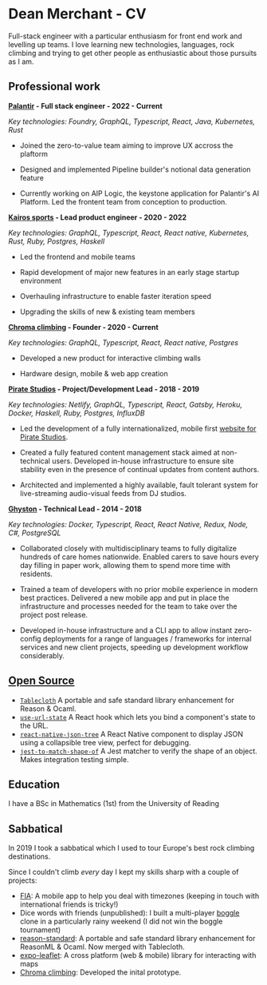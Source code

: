 # Dean Merchant - CV

Full-stack engineer with a particular enthusiasm for front end work and levelling up teams. I love learning new technologies, languages, rock climbing and trying to get other people as enthusiastic about those pursuits as I am.

## Professional work

**[Palantir](https://www.palantir.com) - Full stack engineer - 2022 - Current**

_Key technologies: Foundry, GraphQL, Typescript, React, Java, Kubernetes, Rust_

- Joined the zero-to-value team aiming to improve UX accross the plaftorm

- Designed and implemented Pipeline builder's notional data generation feature

- Currently working on AIP Logic, the keystone application for Palantir's AI Platform. Led the frontent team from conception to production.


**[Kairos sports](https://kairostech.io) - Lead product engineer - 2020 - 2022**

_Key technologies: GraphQL, Typescript, React, React native, Kubernetes, Rust, Ruby, Postgres, Haskell_

- Led the frontend and mobile teams

- Rapid development of major new features in an early stage startup environment

- Overhauling infrastructure to enable faster iteration speed

- Upgrading the skills of new & existing team members 


**[Chroma climbing](https://chromaclimbing.com) - Founder - 2020 - Current**

_Key technologies: GraphQL, Typescript, React, React native, Postgres_

- Developed a new product for interactive climbing walls

- Hardware design, mobile & web app creation


**[Pirate Studios](https://www.piratestudios.co/en-de) - Project/Development Lead - 2018 - 2019**

_Key technologies: Netlify, GraphQL, Typescript, React, Gatsby, Heroku, Docker, Haskell, Ruby, Postgres, InfluxDB_

- Led the development of a fully internationalized, mobile first [website for Pirate Studios](https://pirate.com/en/).

- Created a fully featured content management stack aimed at non-technical users. Developed in-house infrastructure to ensure site stability even in the presence of continual updates from content authors.

- Architected and implemented a highly available, fault tolerant system for live-streaming audio-visual feeds from DJ studios.

**[Ghyston](https://www.ghyston.com) - Technical Lead - 2014 - 2018**

_Key technologies: Docker, Typescript, React, React Native, Redux, Node, C#, PostgreSQL_

- Collaborated closely with multidisciplinary teams to fully digitalize hundreds of care homes nationwide. Enabled carers to save hours every day filling in paper work, allowing them to spend more time with residents. 

- Trained a team of developers with no prior mobile experience in modern best practices. Delivered a new mobile app and put in place the infrastructure and processes needed for the team to take over the project post release.

- Developed in-house infrastructure and a CLI app to allow instant zero-config deployments for a range of languages / frameworks for internal services and new client projects, speeding up development workflow considerably.

## [Open Source](https://github.com/Dean177)

- [`Tablecloth`](https://github.com/darklang/tablecloth) A portable and safe standard library enhancement for Reason & Ocaml. 
- [`use-url-state`](https://github.com/dean177/use-url-state) A React hook which lets you bind a component's state to the URL. 
- [`react-native-json-tree`](https://github.com/Dean177/react-native-json-tree) A React Native component to display JSON using a collapsible tree view, perfect for debugging.
- [`jest-to-match-shape-of`](https://github.com/Dean177/jest-to-match-shape-of) A Jest matcher to verify the shape of an object. Makes integration testing simple.

## Education

I have a BSc in Mathematics (1st) from the University of Reading 

## Sabbatical

In 2019 I took a sabbatical which I used to tour Europe's best rock climbing destinations.

Since I couldn't climb _every_ day I kept my skills sharp with a couple of projects:

- [FIA](https://figureit.app): A mobile app to help you deal with timezones (keeping in touch with international friends is tricky!)
- Dice words with friends (unpublished): I built a multi-player [boggle](https://en.wikipedia.org/wiki/Boggle) clone in a particularly rainy weekend (I did not win the boggle tournament) 
- [reason-standard](https://github.com/dean177/reason-standard): A portable and safe standard library enhancement for ReasonML & Ocaml. Now merged with Tablecloth.
- [expo-leaflet](https://github.com/Dean177/expo-leaflet/blob/master/expo-leaflet/readme.md): A cross platform (web & mobile) library for interacting with maps
- [Chroma climbing](https://chromaclimbing.com): Developed the inital prototype.
